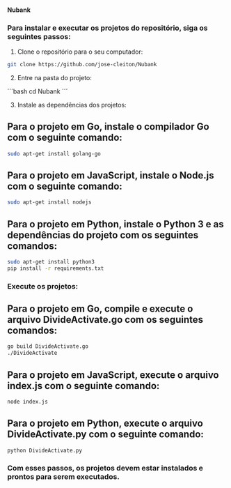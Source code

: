 #### Nubank

### Para instalar e executar os projetos do repositório, siga os seguintes passos:

1. Clone o repositório para o seu computador:

```bash
git clone https://github.com/jose-cleiton/Nubank
```

2. Entre na pasta do projeto:

´´´bash
cd Nubank
´´´

3. Instale as dependências dos projetos:

## Para o projeto em Go, instale o compilador Go com o seguinte comando:

```bash
sudo apt-get install golang-go
```

## Para o projeto em JavaScript, instale o Node.js com o seguinte comando:

```bash
sudo apt-get install nodejs
```

## Para o projeto em Python, instale o Python 3 e as dependências do projeto com os seguintes comandos:

```bash
sudo apt-get install python3
pip install -r requirements.txt
```


### Execute os projetos:


## Para o projeto em Go, compile e execute o arquivo DivideActivate.go com os seguintes comandos:

```bash
go build DivideActivate.go
./DivideActivate
```

## Para o projeto em JavaScript, execute o arquivo index.js com o seguinte comando:

```bash
node index.js

```

## Para o projeto em Python, execute o arquivo DivideActivate.py com o seguinte comando:

```bash
python DivideActivate.py

```

### Com esses passos, os projetos devem estar instalados e prontos para serem executados.




